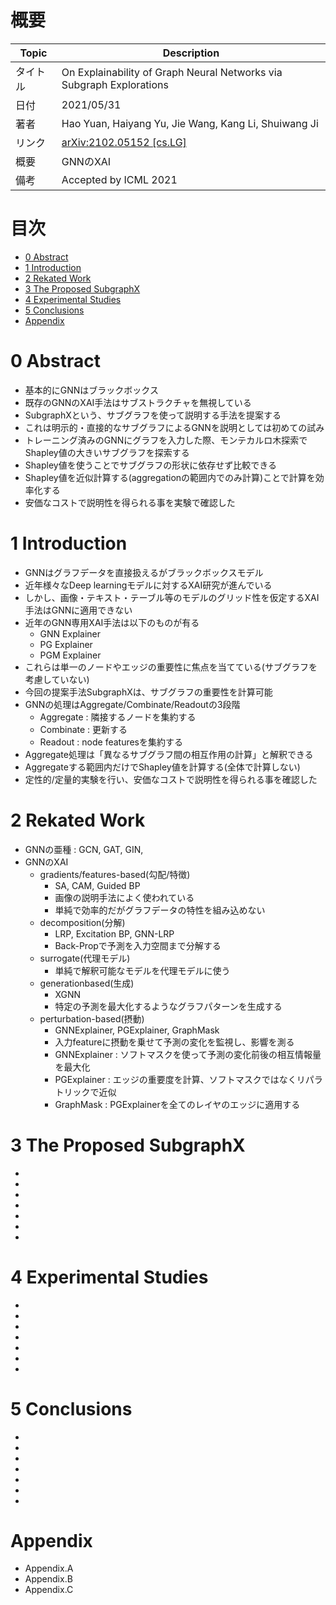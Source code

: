 # 概要

|Topic|Description|
|---|---|
|タイトル|On Explainability of Graph Neural Networks via Subgraph Explorations|
|日付|2021/05/31|
|著者|Hao Yuan, Haiyang Yu, Jie Wang, Kang Li, Shuiwang Ji|
|リンク|[arXiv:2102.05152 [cs.LG]](https://arxiv.org/abs/2102.05152)|
|概要|GNNのXAI|
|備考|Accepted by ICML 2021|


# 目次
- [0 Abstract](#0-Abstract)
- [1 Introduction](#1-Introduction)
- [2 Rekated Work](#2-Rekated-Work)
- [3 The Proposed SubgraphX](#3-The-Proposed-SubgraphX)
- [4 Experimental Studies](#4-Experimental-Studies)
- [5 Conclusions](#5-Conclusions)
- [Appendix](#Appendix)

# 0 Abstract
- 基本的にGNNはブラックボックス
- 既存のGNNのXAI手法はサブストラクチャを無視している
- SubgraphXという、サブグラフを使って説明する手法を提案する
- これは明示的・直接的なサブグラフによるGNNを説明としては初めての試み
- トレーニング済みのGNNにグラフを入力した際、モンテカルロ木探索でShapley値の大きいサブグラフを探索する
- Shapley値を使うことでサブグラフの形状に依存せず比較できる
- Shapley値を近似計算する(aggregationの範囲内でのみ計算)ことで計算を効率化する
- 安価なコストで説明性を得られる事を実験で確認した


# 1 Introduction
- GNNはグラフデータを直接扱えるがブラックボックスモデル
- 近年様々なDeep learningモデルに対するXAI研究が進んでいる
- しかし、画像・テキスト・テーブル等のモデルのグリッド性を仮定するXAI手法はGNNに適用できない
- 近年のGNN専用XAI手法は以下のものが有る
    - GNN Explainer
    - PG Explainer
    - PGM Explainer
- これらは単一のノードやエッジの重要性に焦点を当てている(サブグラフを考慮していない)
- 今回の提案手法SubgraphXは、サブグラフの重要性を計算可能
- GNNの処理はAggregate/Combinate/Readoutの3段階
    - Aggregate : 隣接するノードを集約する
    - Combinate : 更新する
    - Readout : node featuresを集約する
- Aggregate処理は「異なるサブグラフ間の相互作用の計算」と解釈できる
- Aggregateする範囲内だけでShapley値を計算する(全体で計算しない)
- 定性的/定量的実験を行い、安価なコストで説明性を得られる事を確認した

# 2 Rekated Work
- GNNの亜種 : GCN, GAT, GIN, 
- GNNのXAI
    - gradients/features-based(勾配/特徴)
        - SA, CAM, Guided BP
        - 画像の説明手法によく使われている
        - 単純で効率的だがグラフデータの特性を組み込めない
    - decomposition(分解)
        - LRP, Excitation BP, GNN-LRP 
        - Back-Propで予測を入力空間まで分解する
    - surrogate(代理モデル)
        - 単純で解釈可能なモデルを代理モデルに使う
    - generationbased(生成)
        - XGNN
        - 特定の予測を最大化するようなグラフパターンを生成する
    - perturbation-based(摂動)
        - GNNExplainer, PGExplainer, GraphMask
        - 入力featureに摂動を乗せて予測の変化を監視し、影響を測る
        - GNNExplainer : ソフトマスクを使って予測の変化前後の相互情報量を最大化
        - PGExplainer : エッジの重要度を計算、ソフトマスクではなくリパラトリックで近似
        - GraphMask : PGExplainerを全てのレイヤのエッジに適用する

# 3 The Proposed SubgraphX
- 
- 
- 
- 
- 
- 
- 

# 4 Experimental Studies
- 
- 
- 
- 
- 
- 
- 

# 5 Conclusions
- 
- 
- 
- 
- 
- 
- 

# Appendix
- Appendix.A 
- Appendix.B 
- Appendix.C 